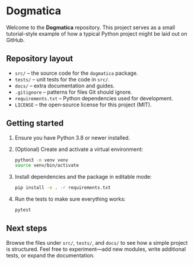 # Dogmatica

Welcome to the **Dogmatica** repository. This project serves as a small tutorial-style example of how a typical Python project might be laid out on GitHub.

## Repository layout

- `src/` – the source code for the `dogmatica` package.
- `tests/` – unit tests for the code in `src/`.
- `docs/` – extra documentation and guides.
- `.gitignore` – patterns for files Git should ignore.
- `requirements.txt` – Python dependencies used for development.
- `LICENSE` – the open‑source license for this project (MIT).

## Getting started

1. Ensure you have Python 3.8 or newer installed.
2. (Optional) Create and activate a virtual environment:

   ```bash
   python3 -m venv venv
   source venv/bin/activate
   ```
3. Install dependencies and the package in editable mode:

   ```bash
   pip install -e . -r requirements.txt
   ```
4. Run the tests to make sure everything works:

   ```bash
   pytest
   ```

## Next steps

Browse the files under `src/`, `tests/`, and `docs/` to see how a simple project is structured. Feel free to experiment—add new modules, write additional tests, or expand the documentation.

